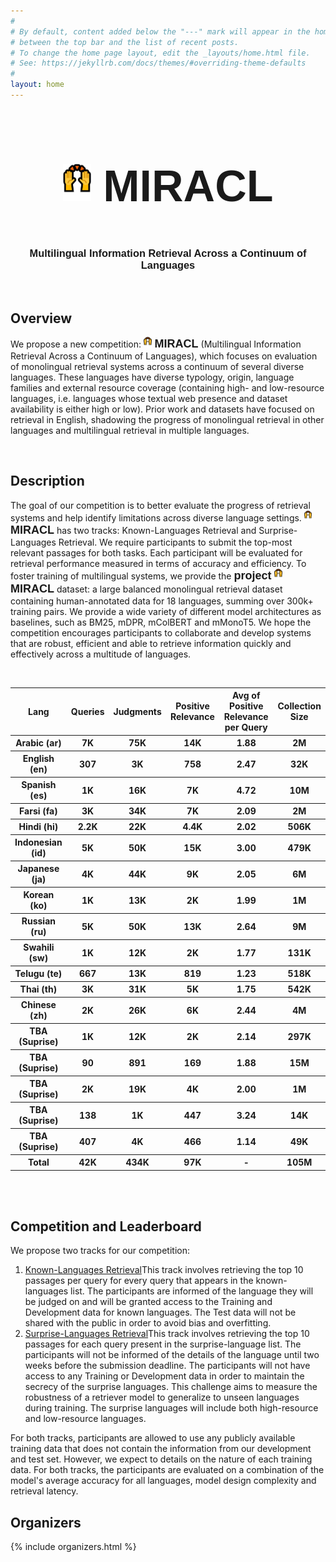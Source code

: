 ```yaml
---
#
# By default, content added below the "---" mark will appear in the home page
# between the top bar and the list of recent posts.
# To change the home page layout, edit the _layouts/home.html file.
# See: https://jekyllrb.com/docs/themes/#overriding-theme-defaults
#
layout: home
---
```

<div style="font-family: 'Source Sans Pro', sans-serif; background: url('/images/banner_no_text.png') no-repeat; background-size: cover; user-select: none;">
	<center>
		<h2 style="font-size: 70px" class="blackpar_title" ><img class="column" width="9%" src="/images/raising_hands.png"> MIRACL </h2>
		<h3 class="blackpar_title">Multilingual Information Retrieval Across a Continuum of Languages</h3>
	</center>
</div>
<br>
<h2 class="blackpar_title" id="overview">Overview</h2>
<p>
We propose a new competition: <b style="font-family: 'Source Sans Pro', sans-serif; font-size: 18px"><img class="column" width="2.5%" src="/images/raising_hands.png"> MIRACL</b> (Multilingual Information Retrieval Across a Continuum of Languages), which focuses on evaluation of monolingual retrieval systems across a continuum of several diverse languages. These languages have diverse typology, origin, language families and external resource coverage (containing high- and low-resource languages, i.e. languages whose textual web presence and dataset availability is either high or low). 
Prior work and datasets have focused on retrieval in English, shadowing the progress of monolingual retrieval in other languages and multilingual retrieval in multiple languages. 
</p>
<br>
<h2 class="blackpar_title" id="description">Description</h2>
<p>
The goal of our competition is to better evaluate the progress of retrieval systems and help identify limitations across diverse language settings. 
<b style="font-family: 'Source Sans Pro', sans-serif; font-size: 18px"><img class="column" width="2.5%" src="/images/raising_hands.png"> MIRACL</b> has two tracks: Known-Languages Retrieval and Surprise-Languages Retrieval. We require participants to submit the top-most relevant passages for both tasks. Each participant will be evaluated for retrieval performance measured in terms of accuracy and efficiency. 
To foster training of multilingual systems, we provide the <b style="font-family: 'Source Sans Pro', sans-serif; font-size: 18px">project <img class="column" width="2.5%" src="/images/raising_hands.png"> MIRACL</b> dataset: a large balanced monolingual retrieval dataset containing human-annotated data for 18 languages, summing over 300k+ training pairs.
We provide a wide variety of different model architectures as baselines, such as BM25, mDPR, mColBERT and mMonoT5. We hope the competition encourages participants to collaborate and develop systems that are robust, efficient and able to retrieve
information quickly and effectively across a multitude of languages.
</p>
<br/>
<table>
  <tr>
    <th><b>Lang</b></th>
    <th><b>Queries</b></th>
    <th><b>Judgments</b></th>
    <th><b>Positive Relevance</b></th>
    <th><b>Avg of Positive Relevance per Query</b></th>
    <th><b>Collection Size</b></th>
  </tr>
  	<th>Arabic (ar)</th>
    <th>7K</th>
    <th>75K</th>
    <th>14K </th>
    <th>1.88 </th>
    <th>2M</th>
  </tr>
  <tr>
    <th>English (en)</th>
    <th>307  </th>
    <th>3K </th>
    <th>758</th>
    <th>2.47 </th>
    <th>32K</th>
  </tr>
  <tr>
    <th>Spanish (es)</th>
    <th>1K</th>
    <th>16K</th>
    <th>7K </th>
    <th>4.72 </th>
    <th>10M</th>
  </tr>
  <tr>
    <th>Farsi (fa)</th>
    <th>3K</th>
    <th>34K</th>
    <th>7K  </th>
    <th>2.09 </th>
    <th>2M</th>
  </tr>
  <tr>
    <th>Hindi (hi)</th>
    <th>2.2K</th>
    <th>22K</th>
    <th>4.4K  </th>
    <th>2.02 </th>
    <th>506K</th>
  </tr>
  <tr>
    <th>Indonesian (id)</th>
    <th>5K</th>
    <th>50K</th>
    <th>15K </th>
    <th>3.00 </th>
    <th>479K</th>
  </tr>
  <tr>
    <th>Japanese (ja)</th>
    <th>4K</th>
    <th>44K</th>
    <th>9K  </th>
    <th>2.05 </th>
    <th>6M</th>
  </tr>
  <tr>
    <th>Korean (ko)</th>
    <th>1K</th>
    <th>13K</th>
    <th>2K  </th>
    <th>1.99 </th>
    <th>1M</th>
  </tr>
  <tr>
    <th>Russian (ru)</th>
    <th>5K</th>
    <th>50K</th>
    <th>13K</th>
    <th>2.64</th>
    <th>9M</th>
  </tr>
  <tr>
    <th>Swahili (sw)</th>
    <th>1K</th>
    <th>12K</th>
    <th>2K</th>
    <th>1.77</th>
    <th>131K</th>
  </tr>
  <tr>
    <th>Telugu (te)</th>
    <th>667</th>
    <th>13K</th>
    <th>819</th>
    <th>1.23</th>
    <th>518K</th>
  </tr>
  <tr>
    <th>Thai (th)</th>
    <th>3K</th>
    <th>31K</th>
    <th>5K  </th>
    <th>1.75 </th>
    <th>542K</th>
  </tr>
  <tr>
    <th>Chinese (zh)</th>
    <th>2K</th>
    <th>26K</th>
    <th>6K  </th>
    <th>2.44 </th>
    <th>4M</th>
  </tr>
  <tr>
    <th>TBA (Suprise)</th>
    <th>1K</th>
    <th>12K</th>
    <th>2K  </th>
    <th>2.14 </th>
    <th>297K</th>
  </tr>
  <tr>
    <th>TBA (Suprise)</th>
    <th>90   </th>
    <th>891   </th>
    <th>169</th>
    <th>1.88 </th>
    <th>15M</th>
  </tr>
  <tr>
    <th>TBA (Suprise)</th>
    <th>2K</th>
    <th>19K</th>
    <th>4K  </th>
    <th>2.00 </th>
    <th>1M</th>
  </tr>
  <tr>
    <th>TBA (Suprise)</th>
    <th>138  </th>
    <th>1K </th>
    <th>447</th>
    <th>3.24 </th>
    <th>14K</th>
  </tr>
  <tr>
    <th>TBA (Suprise)</th>
    <th>407  </th>
    <th>4K </th>
    <th>466</th>
    <th>1.14 </th>
    <th>49K</th>
  </tr>
  <tr>
    <th>Total</th>
    <th>42K</th>
    <th>434K</th>
    <th>97K</th>
    <th>-</th>
    <th>105M</th>
  </tr>
</table>
<br/>
<br/>
<h2 class="blackpar_title" id="leaderboard">Competition and Leaderboard</h2>
<p>
We propose two tracks for our competition: <ol>
	<li> <a class="nav-link " aria-current="page" href="https://eval.ai/" target="_blank">Known-Languages Retrieval</a>This track involves retrieving the top 10 passages per query for every query that appears in the known-languages list. The participants are informed of the language they will be judged on and will be granted access to the Training and Development data for known languages. The Test data will not be shared with the public in order to avoid bias and overfitting.</li> 
	<li> <a class="nav-link " aria-current="page" href="https://eval.ai/" target="_blank">Surprise-Languages Retrieval</a>This track involves retrieving the top 10 passages for each query present in the surprise-language list. The participants will not be informed of the details of the language until two weeks before the submission deadline. The participants will not have access to any Training or Development data in order to maintain the secrecy of the surprise languages. This challenge aims to measure the robustness of a retriever model to generalize to unseen languages during training. The surprise languages will include both high-resource and low-resource languages.</li>
</ol>
</p>
<p>
For both tracks, participants are allowed to use any publicly available training data that does not contain the information from our development and test set. However, we expect to details on the nature of each training data.
For both tracks, the participants are evaluated on a combination of the model's average accuracy for all languages, model design complexity and retrieval latency.
</p>
<h2 class="blackpar_title" id="organizers">Organizers</h2>
<div class="row_perso">
	<p>
		{% include organizers.html %}
	</p>
</div>
